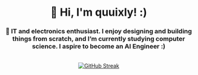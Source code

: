 <div id="toc" align="center">
  <ul align="center" style="list-style: none">
    <summary>
      <h1>
        👋 Hi, I'm quuixly! :)
      </h1>
    </summary>
  </ul>
</div>

 **<h3 align="center">🚀 IT and electronics enthusiast. I enjoy designing and building things from scratch, and I’m currently studying computer science. I aspire to become an AI Engineer :)</h3>**

<br/>

<div align="center">
  <a href="https://git.io/streak-stats"><img src="https://github-readme-streak-stats-sepia-six-34.vercel.app?user=quuixly&theme=ambient-gradient&hide_border=true" alt="GitHub Streak" /></a>
</div>
